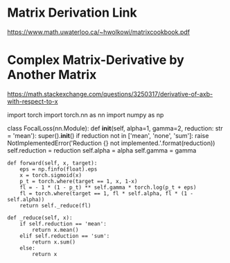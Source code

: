 # Matrix Derivation Link
https://www.math.uwaterloo.ca/~hwolkowi/matrixcookbook.pdf
# Complex Matrix-Derivative by Another Matrix
https://math.stackexchange.com/questions/3250317/derivative-of-axb-with-respect-to-x

import torch
import torch.nn as nn
import numpy as np


class FocalLoss(nn.Module):
    def __init__(self, alpha=1, gamma=2, reduction: str = 'mean'):
        super().__init__()
        if reduction not in ['mean', 'none', 'sum']:
            raise NotImplementedError('Reduction {} not implemented.'.format(reduction))
        self.reduction = reduction
        self.alpha = alpha
        self.gamma = gamma

    def forward(self, x, target):
        eps = np.finfo(float).eps
        x = torch.sigmoid(x)
        p_t = torch.where(target == 1, x, 1-x)
        fl = - 1 * (1 - p_t) ** self.gamma * torch.log(p_t + eps)
        fl = torch.where(target == 1, fl * self.alpha, fl * (1 - self.alpha))
        return self._reduce(fl)

    def _reduce(self, x):
        if self.reduction == 'mean':
            return x.mean()
        elif self.reduction == 'sum':
            return x.sum()
        else:
            return x
